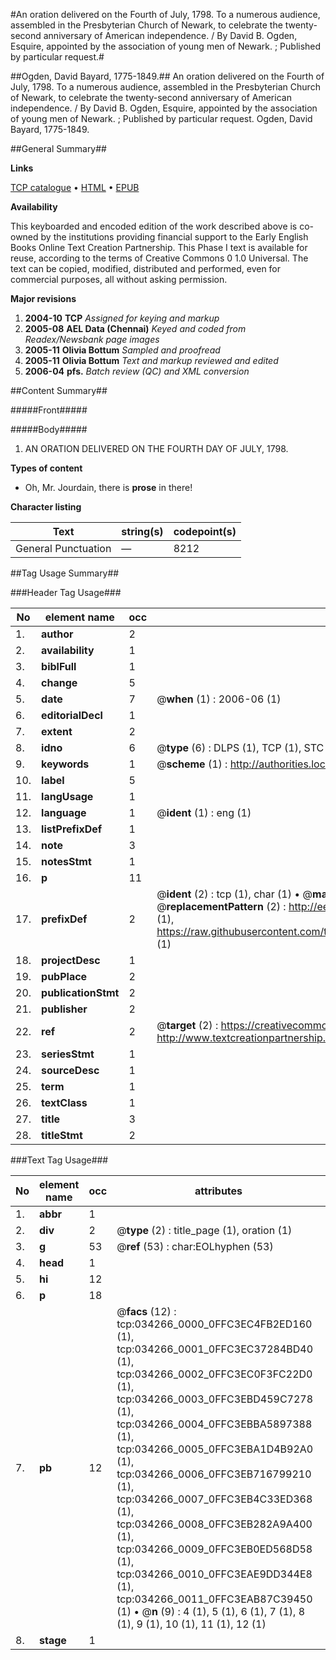 #An oration delivered on the Fourth of July, 1798. To a numerous audience, assembled in the Presbyterian Church of Newark, to celebrate the twenty-second anniversary of American independence. / By David B. Ogden, Esquire, appointed by the association of young men of Newark. ; Published by particular request.#

##Ogden, David Bayard, 1775-1849.##
An oration delivered on the Fourth of July, 1798. To a numerous audience, assembled in the Presbyterian Church of Newark, to celebrate the twenty-second anniversary of American independence. / By David B. Ogden, Esquire, appointed by the association of young men of Newark. ; Published by particular request.
Ogden, David Bayard, 1775-1849.

##General Summary##

**Links**

[TCP catalogue](http://www.ota.ox.ac.uk/tcp/)  • 
[HTML](http://tei.it.ox.ac.uk/tcp/Texts-HTML/free/N25/N25782.html)  • 
[EPUB](http://tei.it.ox.ac.uk/tcp/Texts-EPUB/free/N25/N25782.epub)

**Availability**

This keyboarded and encoded edition of the
	       work described above is co-owned by the institutions
	       providing financial support to the Early English Books
	       Online Text Creation Partnership. This Phase I text is
	       available for reuse, according to the terms of Creative
	       Commons 0 1.0 Universal. The text can be copied,
	       modified, distributed and performed, even for
	       commercial purposes, all without asking permission.

**Major revisions**

1. __2004-10__ __TCP__ *Assigned for keying and markup*
1. __2005-08__ __AEL Data (Chennai)__ *Keyed and coded from Readex/Newsbank page images*
1. __2005-11__ __Olivia Bottum__ *Sampled and proofread*
1. __2005-11__ __Olivia Bottum__ *Text and markup reviewed and edited*
1. __2006-04__ __pfs.__ *Batch review (QC) and XML conversion*

##Content Summary##

#####Front#####

#####Body#####

1. AN ORATION DELIVERED ON THE FOURTH DAY OF JULY, 1798.

**Types of content**

  * Oh, Mr. Jourdain, there is **prose** in there!

**Character listing**


|Text|string(s)|codepoint(s)|
|---|---|---|
|General Punctuation|—|8212|

##Tag Usage Summary##

###Header Tag Usage###

|No|element name|occ|attributes|
|---|---|---|---|
|1.|__author__|2||
|2.|__availability__|1||
|3.|__biblFull__|1||
|4.|__change__|5||
|5.|__date__|7| @__when__ (1) : 2006-06 (1)|
|6.|__editorialDecl__|1||
|7.|__extent__|2||
|8.|__idno__|6| @__type__ (6) : DLPS (1), TCP (1), STC (1), NOTIS (1), IMAGE-SET (1), EVANS-CITATION (1)|
|9.|__keywords__|1| @__scheme__ (1) : http://authorities.loc.gov/ (1)|
|10.|__label__|5||
|11.|__langUsage__|1||
|12.|__language__|1| @__ident__ (1) : eng (1)|
|13.|__listPrefixDef__|1||
|14.|__note__|3||
|15.|__notesStmt__|1||
|16.|__p__|11||
|17.|__prefixDef__|2| @__ident__ (2) : tcp (1), char (1)  •  @__matchPattern__ (2) : ([0-9\-]+):([0-9IVX]+) (1), (.+) (1)  •  @__replacementPattern__ (2) : http://eebo.chadwyck.com/downloadtiff?vid=$1&page=$2 (1), https://raw.githubusercontent.com/textcreationpartnership/Texts/master/tcpchars.xml#$1 (1)|
|18.|__projectDesc__|1||
|19.|__pubPlace__|2||
|20.|__publicationStmt__|2||
|21.|__publisher__|2||
|22.|__ref__|2| @__target__ (2) : https://creativecommons.org/publicdomain/zero/1.0/ (1), http://www.textcreationpartnership.org/docs/. (1)|
|23.|__seriesStmt__|1||
|24.|__sourceDesc__|1||
|25.|__term__|1||
|26.|__textClass__|1||
|27.|__title__|3||
|28.|__titleStmt__|2||


###Text Tag Usage###

|No|element name|occ|attributes|
|---|---|---|---|
|1.|__abbr__|1||
|2.|__div__|2| @__type__ (2) : title_page (1), oration (1)|
|3.|__g__|53| @__ref__ (53) : char:EOLhyphen (53)|
|4.|__head__|1||
|5.|__hi__|12||
|6.|__p__|18||
|7.|__pb__|12| @__facs__ (12) : tcp:034266_0000_0FFC3EC4FB2ED160 (1), tcp:034266_0001_0FFC3EC37284BD40 (1), tcp:034266_0002_0FFC3EC0F3FC22D0 (1), tcp:034266_0003_0FFC3EBD459C7278 (1), tcp:034266_0004_0FFC3EBBA5897388 (1), tcp:034266_0005_0FFC3EBA1D4B92A0 (1), tcp:034266_0006_0FFC3EB716799210 (1), tcp:034266_0007_0FFC3EB4C33ED368 (1), tcp:034266_0008_0FFC3EB282A9A400 (1), tcp:034266_0009_0FFC3EB0ED568D58 (1), tcp:034266_0010_0FFC3EAE9DD344E8 (1), tcp:034266_0011_0FFC3EAB87C39450 (1)  •  @__n__ (9) : 4 (1), 5 (1), 6 (1), 7 (1), 8 (1), 9 (1), 10 (1), 11 (1), 12 (1)|
|8.|__stage__|1||
